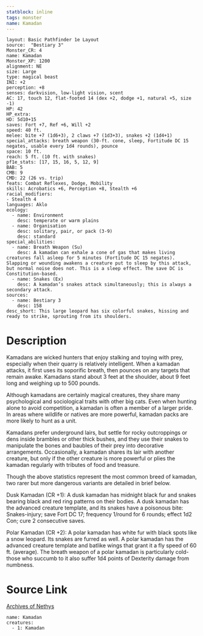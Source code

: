 ```yaml
---
statblock: inline
tags: monster
name: Kamadan
---
```

```statblock
layout: Basic Pathfinder 1e Layout
source:  "Bestiary 3"
Monster_CR: 4
name: Kamadan
Monster_XP: 1200
alignment: NE
size: Large
type: magical beast
INI: +2
perception: +8
senses: darkvision, low-light vision, scent
AC: 17, touch 12, flat-footed 14 (dex +2, dodge +1, natural +5, size -1)
HP: 42
HP_extra: 
HD: 5d10+15
saves: Fort +7, Ref +6, Will +2
speed: 40 ft.
melee: bite +7 (1d6+3), 2 claws +7 (1d3+3), snakes +2 (1d4+1)
special_attacks: breath weapon (30-ft. cone, sleep, Fortitude DC 15 negates, usable every 1d4 rounds), pounce
space: 10 ft.
reach: 5 ft. (10 ft. with snakes)
pf1e_stats: [17, 15, 16, 5, 12, 9]
BAB: 5
CMB: 9
CMD: 22 (26 vs. trip)
feats: Combat Reflexes, Dodge, Mobility
skills: Acrobatics +6, Perception +8, Stealth +6
racial_modifiers:
- Stealth 4
languages: Aklo
ecology:
  - name: Environment
    desc: temperate or warm plains
  - name: Organisation
    desc: solitary, pair, or pack (3-9)
    desc: standard
special_abilities:
  - name: Breath Weapon (Su)
    desc: A kamadan can exhale a cone of gas that makes living creatures fall asleep for 5 minutes (Fortitude DC 15 negates). Slapping or wounding awakens a creature put to sleep by this attack, but normal noise does not. This is a sleep effect. The save DC is Constitution-based.
  - name: Snakes (Ex)
    desc: A kamadan’s snakes attack simultaneously; this is always a secondary attack.
sources:
  - name: Bestiary 3
    desc: 158
desc_short: This large leopard has six colorful snakes, hissing and ready to strike, sprouting from its shoulders.
```
# Description
Kamadans are wicked hunters that enjoy stalking and toying with prey, especially when their quarry is relatively intelligent. When a kamadan attacks, it first uses its soporific breath, then pounces on any targets that remain awake. Kamadans stand about 3 feet at the shoulder, about 9 feet long and weighing up to 500 pounds.

Although kamadans are certainly magical creatures, they share many psychological and sociological traits with other big cats. Even when hunting alone to avoid competition, a kamadan is often a member of a larger pride. In areas where wildlife or natives are more powerful, kamadan packs are more likely to hunt as a unit.

Kamadans prefer underground lairs, but settle for rocky outcroppings or dens inside brambles or other thick bushes, and they use their snakes to manipulate the bones and baubles of their prey into decorative arrangements. Occasionally, a kamadan shares its lair with another creature, but only if the other creature is more powerful or plies the kamadan regularly with tributes of food and treasure.

Though the above statistics represent the most common breed of kamadan, two rarer but more dangerous variants are detailed in brief below.

Dusk Kamadan (CR +1): A dusk kamadan has midnight black fur and snakes bearing black and red ring patterns on their bodies. A dusk kamadan has the advanced creature template, and its snakes have a poisonous bite: Snakes-injury; save Fort DC 17; frequency 1/round for 6 rounds; effect 1d2 Con; cure 2 consecutive saves.

Polar Kamadan (CR +2): A polar kamadan has white fur with black spots like a snow leopard. Its snakes are furred as well. A polar kamadan has the advanced creature template and batlike wings that grant it a fly speed of 60 ft. (average). The breath weapon of a polar kamadan is particularly cold-those who succumb to it also suffer 1d4 points of Dexterity damage from numbness.
# Source Link
[Archives of Nethys](https://aonprd.com/MonsterDisplay.aspx?ItemName=Kamadan)
```encounter-table
name: Kamadan
creatures:
  - 1: Kamadan
```
